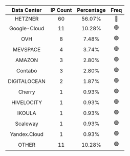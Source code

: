 | Data Center | IP Count | Percentage | Freq |
|:------------:|:--------:|:-----------:|:-----:|
| HETZNER | 60 | 56.07% | 🔴 |
| Google-Cloud | 11 | 10.28% | 🟢 |
| OVH | 8 | 7.48% | 🟢 |
| MEVSPACE | 4 | 3.74% | 🟢 |
| AMAZON | 3 | 2.80% | 🟢 |
| Contabo | 3 | 2.80% | 🟢 |
| DIGITALOCEAN | 2 | 1.87% | 🟢 |
| Cherry | 1 | 0.93% | 🟢 |
| HIVELOCITY | 1 | 0.93% | 🟢 |
| IKOULA | 1 | 0.93% | 🟢 |
| Scaleway | 1 | 0.93% | 🟢 |
| Yandex.Cloud | 1 | 0.93% | 🟢 |
| OTHER | 11 | 10.28% | 🟢 |